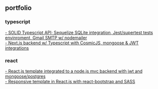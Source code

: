 ## portfolio

### typescript

<a href="https://github.com/gabtonete/solid-typescript">- SOLID Typescript API; Sequelize SQLite integration, Jest/supertest tests envinroment, Gmail SMTP w/ nodemailer</a>
<br/>
<a href="https://github.com/gabtonete/backend-devagram-next-ts">- Next.js backend w/ Typescript with CosmicJS, mongoose & JWT integrations</a>

### react

<a href="https://github.com/gabtonete/frontend-task-reactjs">- React.js template integrated to a node.js mvc backend with jwt and mongoose/postgres</a>
<br/>
<a href="https://github.com/gabtonete/frontend-template-reactjs">- Responsive template in React.js with react-bootstrap and SASS</a>
